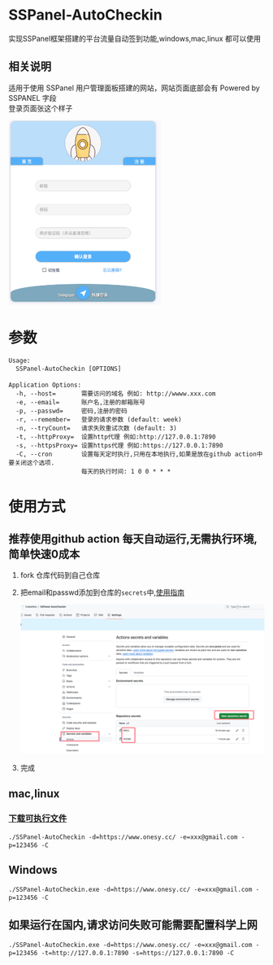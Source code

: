 # SSPanel-AutoCheckin
实现SSPanel框架搭建的平台流量自动签到功能,windows,mac,linux 都可以使用

## 相关说明 
适用于使用 SSPanel 用户管理面板搭建的网站，网站页面底部会有 Powered by SSPANEL 字段  
登录页面张这个样子

<img src=".github/img2.png" width="300">

# 参数
```
Usage:
  SSPanel-AutoCheckin [OPTIONS]

Application Options:
  -h, --host=       需要访问的域名 例如: http://wwww.xxx.com
  -e, --email=      账户名,注册的邮箱账号
  -p, --passwd=     密码,注册的密码
  -r, --remember=   登录的请求参数 (default: week)
  -n, --tryCount=   请求失败重试次数 (default: 3)
  -t, --httpProxy=  设置http代理 例如:http://127.0.0.1:7890
  -s, --httpsProxy= 设置https代理 例如:https://127.0.0.1:7890
  -C, --cron        设置每天定时执行,只用在本地执行,如果是放在github action中要关闭这个选项.
                    每天的执行时间: 1 0 0 * * *

```
# 使用方式

## 推荐使用github action 每天自动运行,无需执行环境,简单快速0成本
1. fork 仓库代码到自己仓库
2. 把email和passwd添加到仓库的`secrets`中,[使用指南](https://docs.github.com/zh/actions/security-guides/using-secrets-in-github-actions#creating-secrets-for-a-repository)  

   <img src=".github/img.png" width="600">  

4. 完成


## mac,linux
### [下载可执行文件](https://github.com/linabellbiu/SSPanel-AutoCheckin/releases)

```shell
./SSPanel-AutoCheckin -d=https://www.onesy.cc/ -e=xxx@gmail.com -p=123456 -C
```
## Windows
```shell
./SSPanel-AutoCheckin.exe -d=https://www.onesy.cc/ -e=xxx@gmail.com -p=123456 -C
```

## 如果运行在国内,请求访问失败可能需要配置科学上网
```shell
./SSPanel-AutoCheckin.exe -d=https://www.onesy.cc/ -e=xxx@gmail.com -p=123456 -t=http://127.0.0.1:7890 -s=https://127.0.0.1:7890 -C
```